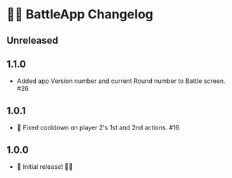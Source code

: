 # 👊🏻 BattleApp Changelog

## Unreleased



## 1.1.0

- Added app Version number and current Round number to Battle screen. #26

## 1.0.1

- 🐛 Fixed cooldown on player 2's 1st and 2nd actions. #16

## 1.0.0

- 🎉 Initial release! 👊🏻
